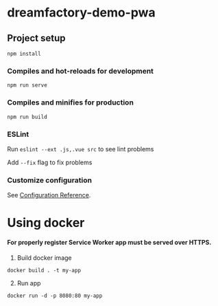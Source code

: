 # dreamfactory-demo-pwa

## Project setup
```
npm install
```

### Compiles and hot-reloads for development
```
npm run serve
```

### Compiles and minifies for production
```
npm run build
```

### ESLint
Run ```eslint --ext .js,.vue src``` to see lint problems

Add ```--fix``` flag to fix problems

### Customize configuration
See [Configuration Reference](https://cli.vuejs.org/config/).


# Using docker

#### For properly register Service Worker app must be served over HTTPS.

1.  Build docker image
```
docker build . -t my-app
```

2. Run app
```
docker run -d -p 8080:80 my-app
```

